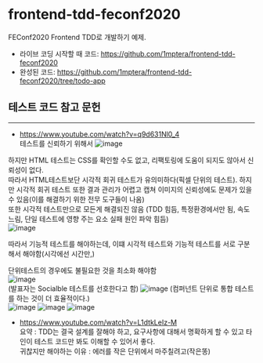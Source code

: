 # frontend-tdd-feconf2020

FEConf2020 Frontend TDD로 개발하기 예제.

- 라이브 코딩 시작할 때 코드: https://github.com/1mptera/frontend-tdd-feconf2020
- 완성된 코드: https://github.com/1mptera/frontend-tdd-feconf2020/tree/todo-app

## 테스트 코드 참고 문헌

---

- https://www.youtube.com/watch?v=q9d631Nl0_4  
  테스트를 신뢰하기 위해서
  ![image](https://github.com/suhong99/StudyRepo/assets/120103909/30356d77-2a96-4752-80d4-a5c1c7a4ce05)

하지만 HTML 테스트는 CSS를 확인할 수도 없고, 리팩토링에 도움이 되지도 않아서 신뢰성이 없다.  
따라서 HTML테스트보단 시각적 회귀 테스트가 유의미하다(픽셀 단위의 테스트).
하지만 시각적 회귀 테스트 또한 결과 관리가 어렵고 캡쳐 이미지의 신뢰성에도 문제가 있을 수 있음(이를 해결하기 위한 전무 도구들이 나옴)  
또한 시각적 테스트만으로 모든게 해결되진 않음 (TDD 힘듬, 특정환경에서만 됨, 속도 느림, 단일 테스트에 영향 주는 요소 실패 원인 파악 힘듬)  
![image](https://github.com/suhong99/StudyRepo/assets/120103909/2d848051-9d43-4f04-9e48-87d004436b28)

따라서 기능적 테스트를 해야하는데, 이떄 시각적 테스트와 기능적 테스트를 서로 구분해서 해야함(시각에선 시간만,)

단위테스트의 경우에도 불필요한 것을 최소화 해야함  
![image](https://github.com/suhong99/StudyRepo/assets/120103909/147d4df0-8659-48b6-a786-1e0f2378e759)  
(발표자는 Socialble 테스트를 선호한다고 함)
![image](https://github.com/suhong99/StudyRepo/assets/120103909/60f5ae67-000d-4666-9195-1205cd3622e1)
(컴퍼넌트 단위로 통합 테스트를 하는 것이 더 효율적이다.)  
![image](https://github.com/suhong99/StudyRepo/assets/120103909/53f0eaae-2c0c-477d-87d8-e4eb5bcae518)
![image](https://github.com/suhong99/StudyRepo/assets/120103909/946b0677-b051-4a0a-9f73-9cdc0591aed4)
![image](https://github.com/suhong99/StudyRepo/assets/120103909/f54a54f3-7f7c-4d06-826e-e01f28a4110c)

- https://www.youtube.com/watch?v=L1dtkLeIz-M
  <br/>
  요약 : TDD는 결국 설계를 잘해야 하고, 요구사항에 대해서 명확하게 할 수 있고 타인이 테스트 코드만 봐도 이해할 수 있어서 좋다.  
  귀찮지만 해야하는 이유 : 에러를 작은 단위에서 마주칠려고(작은똥)
